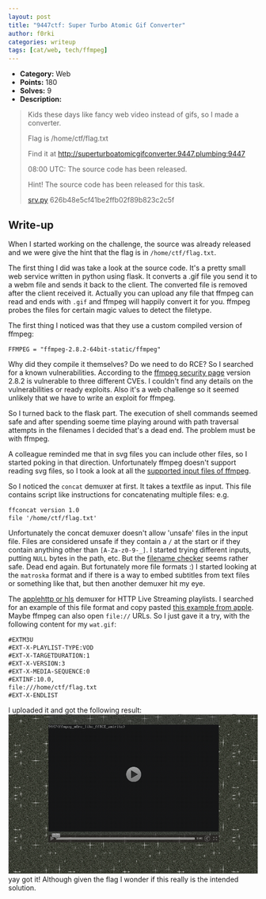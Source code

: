 ```yaml
---
layout: post
title: "9447ctf: Super Turbo Atomic Gif Converter"
author: f0rki
categories: writeup
tags: [cat/web, tech/ffmpeg]
---
```


* **Category:** Web
* **Points:** 180
* **Solves:** 9
* **Description:**

>  Kids these days like fancy web video instead of gifs, so I made a converter.
>
>  Flag is /home/ctf/flag.txt
>
>  Find it at <http://superturboatomicgifconverter.9447.plumbing:9447>
>
>  08:00 UTC: The source code has been released.
>
>  Hint! The source code has been released for this task.
>
> [srv.py](https://raw.githubusercontent.com/ctfs/write-ups-2015/master/9447-ctf-2015/web/super-turbo-atomic-gif-converter/srv-626b48e5cf41be2ffb02f89b823c2c5f.py)  626b48e5cf41be2ffb02f89b823c2c5f


## Write-up

When I started working on the challenge, the source was already released and we were
give the hint that the flag is in `/home/ctf/flag.txt`.

The first   thing I did was take a look at the source code. It's a pretty small web
service written in python using flask. It converts a .gif file you send it to a webm
file and sends it back to the client. The converted file is removed after the client
received it. Actually you can upload any file that ffmpeg can read and ends with `.gif`
and ffmpeg will happily convert it for you. ffmpeg probes the files for certain magic
values to detect the filetype.

The first thing I noticed was that they use a custom compiled version of ffmpeg:

```
FFMPEG = "ffmpeg-2.8.2-64bit-static/ffmpeg"
```

Why did they compile it themselves? Do we need to do RCE? So I searched for a known
vulnerabilities. According to the [ffmpeg security page](https://ffmpeg.org/security.html)
version 2.8.2 is vulnerable to three different CVEs. I couldn't find any details on
the vulnerabilities or ready exploits. Also it's a web challenge so it seemed
unlikely that we have to write an exploit for ffmpeg.

So I turned back to the flask part. The execution of shell commands seemed safe and
after spending soeme time playing around with path traversal attempts in the filenames
I decided that's a dead end. The problem must be with ffmpeg.

A colleague reminded me that in svg files you can include other files, so I started poking
in that direction. Unfortunately ffmpeg doesn't support reading svg files, so I took a look
at all the [supported input files of ffmpeg](https://ffmpeg.org/ffmpeg-formats.html#Demuxers).

So I noticed the `concat` demuxer at first. It takes a textfile as input. This file contains
script like instructions for concatenating multiple files: e.g.

```
ffconcat version 1.0
file '/home/ctf/flag.txt'
```

Unfortunately the concat demuxer doesn't allow 'unsafe' files in the input file. Files are
considered unsafe if they contain a `/` at the start or if they contain anything other than
`[A-Za-z0-9-_]`. I started trying different inputs, putting `NULL` bytes in the path, etc.
But the [filename checker](https://github.com/FFmpeg/FFmpeg/blob/n2.8.2/libavformat/concatdec.c#L84)
seems rather safe. Dead end again. But fortunately more file formats :)
I started looking at the `matroska` format and if there is a way to embed subtitles from
text files or something like that, but then another demuxer hit my eye.

The [applehttp or hls](http://www.ffmpeg.org/ffmpeg-formats.html#applehttp) demuxer for
HTTP Live Streaming playlists. I searched for an example of this file format and copy
pasted [this example from apple](https://developer.apple.com/library/ios/technotes/tn2288/_index.html).
Maybe ffmpeg can also open `file://` URLs. So I just gave it a try, with the following content
for my `wat.gif`:

```
#EXTM3U
#EXT-X-PLAYLIST-TYPE:VOD
#EXT-X-TARGETDURATION:1
#EXT-X-VERSION:3
#EXT-X-MEDIA-SEQUENCE:0
#EXTINF:10.0,
file:///home/ctf/flag.txt
#EXT-X-ENDLIST
```

I uploaded it and got the following result:
![](/images/posts/2015-12-07-9447ctf-super-turbo-atomic-gif-converter_flag.png)
yay got it! Although given the flag I wonder if this really is the intended solution.


